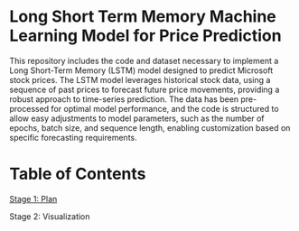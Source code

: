 # Long Short Term Memory Machine Learning Model for Price Prediction

This repository includes the code and dataset necessary to implement a Long Short-Term Memory (LSTM) model designed to predict Microsoft stock prices. The LSTM model leverages historical stock data, using a sequence of past prices to forecast future price movements, providing a robust approach to time-series prediction. The data has been pre-processed for optimal model performance, and the code is structured to allow easy adjustments to model parameters, such as the number of epochs, batch size, and sequence length, enabling customization based on specific forecasting requirements.

# Table of Contents

[Stage 1: Plan](https://github.com/ACimini/460-Term-Project/blob/main/Term%20Project%20Plan.pdf)

Stage 2: Visualization

